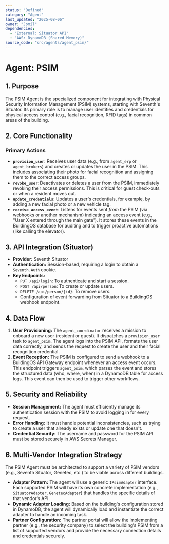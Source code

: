 ```yaml
---
status: "Defined"
category: "Agent"
last_updated: "2025-08-06"
owner: "Jomil"
dependencies:
  - "External: Situator API"
  - "AWS: DynamoDB (Shared Memory)"
source_code: "src/agents/agent_psim/"
---
```


# Agent: PSIM

## 1. Purpose

The PSIM Agent is the specialized component for integrating with Physical Security Information Management (PSIM) systems, starting with Seventh's Situator. Its primary role is to manage user identities and credentials for physical access control (e.g., facial recognition, RFID tags) in common areas of the building.

## 2. Core Functionality

### Primary Actions

*   **`provision_user`**: Receives user data (e.g., from `agent_erp` or `agent_brokers`) and creates or updates the user in the PSIM. This includes associating their photo for facial recognition and assigning them to the correct access groups.
*   **`revoke_user`**: Deactivates or deletes a user from the PSIM, immediately revoking their access permissions. This is critical for guest check-outs or when a resident moves out.
*   **`update_credentials`**: Updates a user's credentials, for example, by adding a new facial photo or a new vehicle tag.
*   **`receive_access_event`**: Listens for events sent *from* the PSIM (via webhooks or another mechanism) indicating an access event (e.g., "User X entered through the main gate"). It stores these events in the BuildingOS database for auditing and to trigger proactive automations (like calling the elevator).

## 3. API Integration (Situator)

*   **Provider:** Seventh Situator
*   **Authentication:** Session-based, requiring a login to obtain a `Seventh.Auth` cookie.
*   **Key Endpoints:**
    *   `PUT /api/login`: To authenticate and start a session.
    *   `POST /api/person`: To create or update users.
    *   `DELETE /api/person/{id}`: To remove users.
    *   Configuration of event forwarding from Situator to a BuildingOS webhook endpoint.

## 4. Data Flow

1.  **User Provisioning:** The `agent_coordinator` receives a mission to onboard a new user (resident or guest). It dispatches a `provision_user` task to `agent_psim`. The agent logs into the PSIM API, formats the user data correctly, and sends the request to create the user and their facial recognition credential.
2.  **Event Reception:** The PSIM is configured to send a webhook to a BuildingOS API Gateway endpoint whenever an access event occurs. This endpoint triggers `agent_psim`, which parses the event and stores the structured data (who, where, when) in a DynamoDB table for access logs. This event can then be used to trigger other workflows.

## 5. Security and Reliability

*   **Session Management:** The agent must efficiently manage its authentication session with the PSIM to avoid logging in for every request.
*   **Error Handling:** It must handle potential inconsistencies, such as trying to create a user that already exists or update one that doesn't.
*   **Credential Security:** The username and password for the PSIM API must be stored securely in AWS Secrets Manager.

## 6. Multi-Vendor Integration Strategy

The PSIM Agent must be architected to support a variety of PSIM vendors (e.g., Seventh Situator, Genetec, etc.) to be viable across different buildings.

*   **Adapter Pattern:** The agent will use a generic `IPsimAdapter` interface. Each supported PSIM will have its own concrete implementation (e.g., `SituatorAdapter`, `GenetecAdapter`) that handles the specific details of that vendor's API.
*   **Dynamic Adapter Loading:** Based on the building's configuration stored in DynamoDB, the agent will dynamically load and instantiate the correct adapter to handle an incoming task.
*   **Partner Configuration:** The partner portal will allow the implementing partner (e.g., the security company) to select the building's PSIM from a list of supported vendors and provide the necessary connection details and credentials securely.
